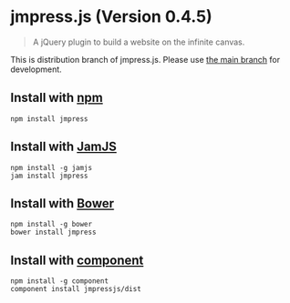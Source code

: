 # jmpress.js (Version 0.4.5)

> A jQuery plugin to build a website on the infinite canvas.

This is distribution branch of jmpress.js. Please use [the main branch](https://github.com/jmpressjs/jmpress.js) for development.

## Install with [npm](http://npmjs.org)

``` shell
npm install jmpress
```

## Install with [JamJS](http://jamjs.org)

``` shell
npm install -g jamjs
jam install jmpress
```

## Install with [Bower](http://twitter.github.com/bower/)

``` shell
npm install -g bower
bower install jmpress
```

## Install with [component](http://component.io)

``` shell
npm install -g component
component install jmpressjs/dist
```